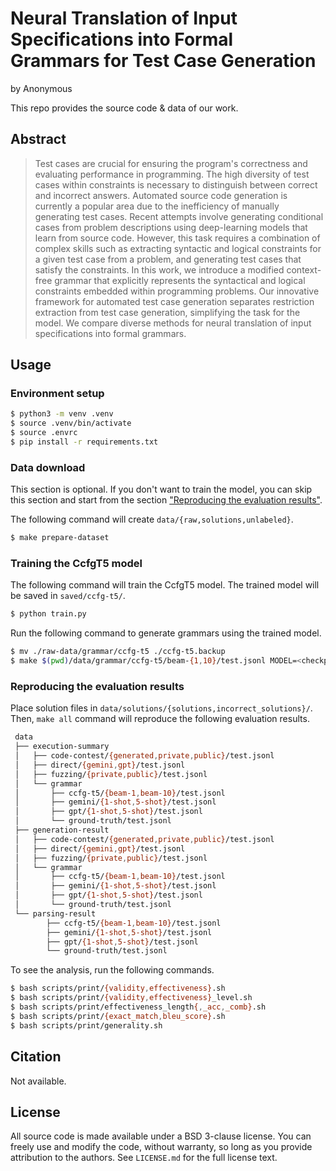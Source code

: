 # Neural Translation of Input Specifications into Formal Grammars for Test Case Generation

by Anonymous

This repo provides the source code & data of our work.

## Abstract

> Test cases are crucial for ensuring the program's correctness and evaluating
> performance in programming. The high diversity of test cases within
> constraints is necessary to distinguish between correct and incorrect
> answers. Automated source code generation is currently a popular area due to
> the inefficiency of manually generating test cases. Recent attempts involve
> generating conditional cases from problem descriptions using deep-learning
> models that learn from source code. However, this task requires a combination
> of complex skills such as extracting syntactic and logical constraints for a
> given test case from a problem, and generating test cases that satisfy the
> constraints. In this work, we introduce a modified context-free grammar that
> explicitly represents the syntactical and logical constraints embedded within
> programming problems. Our innovative framework for automated test case
> generation separates restriction extraction from test case generation,
> simplifying the task for the model. We compare diverse methods for neural
> translation of input specifications into formal grammars.

## Usage

### Environment setup

```bash
$ python3 -m venv .venv
$ source .venv/bin/activate
$ source .envrc
$ pip install -r requirements.txt
```

### Data download

This section is optional. If you don't want to train the model, you can skip
this section and start from the section ["Reproducing the evaluation
results"](#reproducing-the-evaluation-results).

The following command will create `data/{raw,solutions,unlabeled}`.

```bash
$ make prepare-dataset
```

### Training the CcfgT5 model

The following command will train the CcfgT5 model. The trained model will be
saved in `saved/ccfg-t5/`.

```bash
$ python train.py
```

Run the following command to generate grammars using the trained model.

```bash
$ mv ./raw-data/grammar/ccfg-t5 ./ccfg-t5.backup
$ make $(pwd)/data/grammar/ccfg-t5/beam-{1,10}/test.jsonl MODEL=<checkpoint>
```

### Reproducing the evaluation results

Place solution files in `data/solutions/{solutions,incorrect_solutions}/`.
Then, `make all` command will reproduce the following evaluation results.

```bash
 data
 ├── execution-summary
 │   ├── code-contest/{generated,private,public}/test.jsonl
 │   ├── direct/{gemini,gpt}/test.jsonl
 │   ├── fuzzing/{private,public}/test.jsonl
 │   └── grammar
 │       ├── ccfg-t5/{beam-1,beam-10}/test.jsonl
 │       ├── gemini/{1-shot,5-shot}/test.jsonl
 │       ├── gpt/{1-shot,5-shot}/test.jsonl
 │       └── ground-truth/test.jsonl
 ├── generation-result
 │   ├── code-contest/{generated,private,public}/test.jsonl
 │   ├── direct/{gemini,gpt}/test.jsonl
 │   ├── fuzzing/{private,public}/test.jsonl
 │   └── grammar
 │       ├── ccfg-t5/{beam-1,beam-10}/test.jsonl
 │       ├── gemini/{1-shot,5-shot}/test.jsonl
 │       ├── gpt/{1-shot,5-shot}/test.jsonl
 │       └── ground-truth/test.jsonl
 └── parsing-result
        ├── ccfg-t5/{beam-1,beam-10}/test.jsonl
        ├── gemini/{1-shot,5-shot}/test.jsonl
        ├── gpt/{1-shot,5-shot}/test.jsonl
        └── ground-truth/test.jsonl
```

To see the analysis, run the following commands.

```bash
$ bash scripts/print/{validity,effectiveness}.sh
$ bash scripts/print/{validity,effectiveness}_level.sh
$ bash scripts/print/effectiveness_length{,_acc,_comb}.sh
$ bash scripts/print/{exact_match,bleu_score}.sh
$ bash scripts/print/generality.sh
```

## Citation

Not available.

## License

All source code is made available under a BSD 3-clause license. You can freely
use and modify the code, without warranty, so long as you provide attribution
to the authors. See `LICENSE.md` for the full license text.
